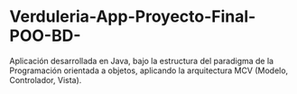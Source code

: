 # Verduleria-App-Proyecto-Final-POO-BD-
Aplicación desarrollada en Java, bajo la estructura del paradigma de la Programación orientada a objetos, aplicando la arquitectura MCV (Modelo, Controlador, Vista).
